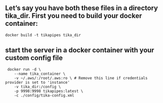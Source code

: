 ## Let’s say you have both these files in a directory tika_dir. First you need to build your docker container:
```
docker build -t tikapipes tika_dir
```
## start the server in a docker container with your custom config file
```
 docker run -d \
    --name tika_container \
    -v ~/.aws/:/root/.aws:ro \ # Remove this line if credentials provider is set to 'instance'
    -v tika_dir:/config \
    -p 9998:9998 tikapipes:latest \
    -c ./config/tika-config.xml
```
